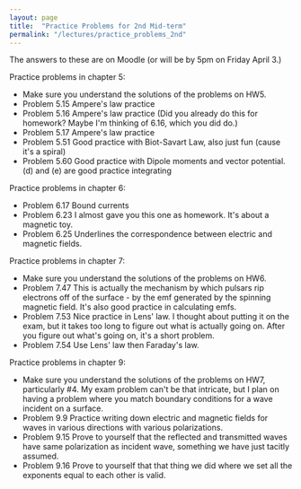 ```yaml
---
layout: page
title:  "Practice Problems for 2nd Mid-term"
permalink: "/lectures/practice_problems_2nd"
---
```


The answers to these are on Moodle (or will be by 5pm on Friday April 3.)

Practice problems in chapter 5:
* Make sure you understand the solutions of the problems on HW5.
* Problem 5.15 Ampere's law practice
* Problem 5.16 Ampere's law practice (Did you already do this for homework? Maybe I'm thinking
of 6.16, which you did do.)
* Problem 5.17 Ampere's law practice
* Problem 5.51  Good practice with Biot-Savart Law, also just fun (cause it's a spiral)
* Problem 5.60  Good practice with Dipole moments and vector potential. (d) and (e) are good practice integrating

Practice problems in chapter 6:
* Problem 6.17  Bound currents
* Problem 6.23  I almost gave you this one as homework.  It's about a magnetic toy.
* Problem 6.25  Underlines the correspondence between electric and magnetic fields.

Practice problems in chapter 7:
* Make sure you understand the solutions of the problems on HW6.
* Problem 7.47  This is actually the mechanism by which pulsars rip electrons off of the surface - by the emf generated by the spinning magnetic field.  It's also good practice in calculating emfs.
* Problem 7.53  Nice practice in Lens' law.  I thought about putting it on the exam, but it takes too long to figure out what is actually going on.  After you figure out what's going on, it's a short problem.
* Problem 7.54  Use Lens' law then Faraday's law.

Practice problems in chapter 9:
* Make sure you understand the solutions of the problems on HW7, particularly #4.  My exam
problem can't be that intricate, but I plan on having a problem where you match boundary
conditions for a wave incident on a surface.
* Problem 9.9   Practice writing down electric and magnetic fields for waves in various directions with various polarizations.
* Problem 9.15  Prove to yourself that the reflected and transmitted waves have same polarization as incident wave, something we have just tacitly assumed.
* Problem 9.16  Prove to yourself that that thing we did where we set all the exponents equal to each other is valid.
